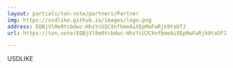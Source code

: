 ```yaml
---
layout: partials/ton-vote/partners/Partner
img: https://usdlike.github.io/images/logo.png
address: EQBjVl0e0tcbdwc-HhzYcU2CXnfbmeAiXEpMwFwRjk9taUfJ
url: https://ton.vote/EQBjVl0e0tcbdwc-HhzYcU2CXnfbmeAiXEpMwFwRjk9taUfJ

---
```


USDLIKE